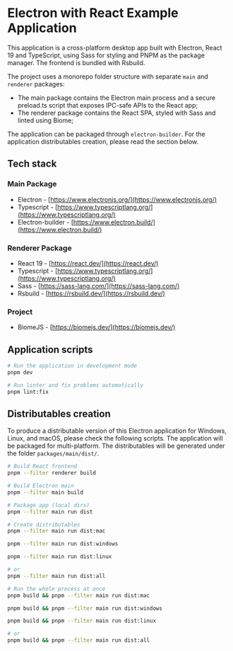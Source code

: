 # Electron with React Example Application

This application is a cross-platform desktop app built with Electron, React 19 and TypeScript, using Sass for styling and PNPM as the package manager. The frontend is bundled with Rsbuild. 

The project uses a monorepo folder structure with separate `main` and `renderer` packages: 
- The main package contains the Electron main process and a secure preload.ts script that exposes IPC-safe APIs to the React app; 
- The renderer package contains the React SPA, styled with Sass and linted using Biome;

The application can be packaged through `electron-builder`. For the application distributables creation, please read the section below.

## Tech stack

### Main Package
- Electron - [https://www.electronjs.org/](https://www.electronjs.org/)
- Typescript - [https://www.typescriptlang.org/](https://www.typescriptlang.org/)
- Electron-builder - [https://www.electron.build/](https://www.electron.build/)

### Renderer Package
- React 19 - [https://react.dev/](https://react.dev/)
- Typescript - [https://www.typescriptlang.org/](https://www.typescriptlang.org/)
- Sass - [https://sass-lang.com/](https://sass-lang.com/)
- Rsbuild - [https://rsbuild.dev/](https://rsbuild.dev/)

### Project
- BiomeJS - [https://biomejs.dev/](https://biomejs.dev/)

## Application scripts

```bash
# Run the application in development mode
pnpm dev
```

```bash
# Run linter and fix problems automatically
pnpm lint:fix
```

## Distributables creation

To produce a distributable version of this Electron application for Windows, Linux, and macOS, please check the following scripts. The application will be packaged for multi-platform. The distributables will be generated under the folder `packages/main/dist/`.


```bash
# Build React frontend
pnpm --filter renderer build
```

```bash
# Build Electron main
pnpm --filter main build
```

```bash
# Package app (local dirs)
pnpm --filter main run dist
```

```bash
# Create distributables	
pnpm --filter main run dist:mac

pnpm --filter main run dist:windows

pnpm --filter main run dist:linux

# or
pnpm --filter main run dist:all
```

```bash
# Run the whole process at once
pnpm build && pnpm --filter main run dist:mac

pnpm build && pnpm --filter main run dist:windows

pnpm build && pnpm --filter main run dist:linux

# or
pnpm build && pnpm --filter main run dist:all
```
